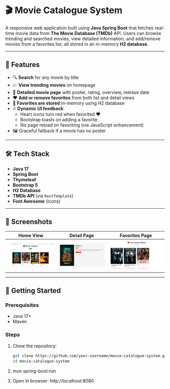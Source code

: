 # 🎬 Movie Catalogue System

A responsive web application built using **Java Spring Boot** that fetches real-time movie data from **The Movie Database (TMDb)** API. Users can browse trending and searched movies, view detailed information, and add/remove movies from a favorites list, all stored in an in-memory **H2 database**.

---

## 🚀 Features

- 🔍 **Search** for any movie by title
- 📈 **View trending movies** on homepage
- 📝 **Detailed movie page** with poster, rating, overview, release date
- ❤️ **Add or remove favorites** from both list and detail views
- 🧠 **Favorites are stored** in-memory using H2 database
- 🔥 **Dynamic UI feedback**:
  - Heart icons turn red when favorited ❤️
  - Bootstrap toasts on adding a favorite
  - No page reload on favoriting (via JavaScript enhancement)
- 🖼️ Graceful fallback if a movie has no poster

---

## 🛠️ Tech Stack

- **Java 17**
- **Spring Boot**
- **Thymeleaf**
- **Bootstrap 5**
- **H2 Database**
- **TMDb API** (via `RestTemplate`)
- **Font Awesome** (icons)

---

## 📸 Screenshots

| Home View | Detail Page | Favorites Page |
|-----------|-------------|----------------|
| ![home](screenshots/home.png) | ![details](screenshots/details.png) | ![favorites](screenshots/favorites.png) |

---

## 🧪 Getting Started

### Prerequisites

- Java 17+
- Maven

### Steps

1. Clone the repository:
   ```bash
   git clone https://github.com/your-username/movie-catalogue-system.git
   cd movie-catalogue-system

2. mvn spring-boot:run

3. Open in browser: http://localhost:8080



